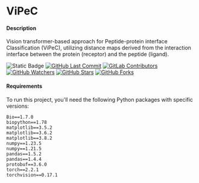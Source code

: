 # ViPeC

#### Description

Vision transformer-based approach for Peptide-protein interface Classification (ViPeC), utilizing distance maps derived from the interaction interface between the protein (receptor) and the peptide (ligand).

![Static Badge](https://img.shields.io/badge/build-v1.0.0-blue?label=version)
[![GitHub Last Commit](https://img.shields.io/github/last-commit/LBS-UFMG/ViPeC)](https://github.com/LBS-UFMG/ViPeC/commits)
[![GitLab Contributors](https://img.shields.io/gitlab/contributors/LBS-UFMG/ViPeC)](https://img.shields.io/gitlab/contributors/LBS-UFMG/ViPeC)
[![GitHub Watchers](https://img.shields.io/github/watchers/LBS-UFMG/ViPeC?style=social)](https://github.com/LBS-UFMG/ViPeC)
[![GitHub Stars](https://img.shields.io/github/stars/LBS-UFMG/ViPeC?style=social)](https://github.com/LBS-UFMG/ViPeC)
[![GitHub Forks](https://img.shields.io/github/forks/LBS-UFMG/ViPeC?style=social)](https://github.com/LBS-UFMG/ViPeC)

#### Requirements

To run this project, you'll need the following Python packages with specific versions:

```
Bio==1.7.0
biopython==1.78
matplotlib==3.5.2
matplotlib==3.6.2
matplotlib==3.8.2
numpy==1.23.5
numpy==1.21.5
pandas==1.5.2
pandas==1.4.4
protobuf==3.6.0
torch==2.2.1
torchvision==0.17.1
```